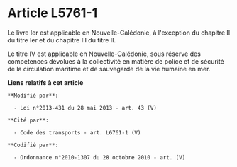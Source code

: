 # Article L5761-1

Le livre Ier est applicable en Nouvelle-Calédonie, à l'exception du chapitre II du titre Ier et du chapitre III du titre II.

Le titre IV est applicable en Nouvelle-Calédonie, sous réserve des compétences dévolues à la collectivité en matière de
police et de sécurité de la circulation maritime et de sauvegarde de la vie humaine en mer.

**Liens relatifs à cet article**

	**Modifié par**:

	  - Loi n°2013-431 du 28 mai 2013 - art. 43 (V)

	**Cité par**:

	  - Code des transports - art. L6761-1 (V)

	**Codifié par**:

	  - Ordonnance n°2010-1307 du 28 octobre 2010 - art. (V)

